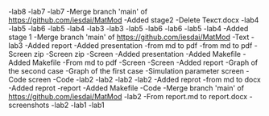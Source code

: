-lab8
-lab7
-lab7
-Merge branch 'main' of https://github.com/iesdai/MatMod
-Added stage2
-Delete Текст.docx
-lab4
-lab5
-lab6
-lab5
-lab4
-lab3
-lab3
-lab5
-lab6
-lab6
-lab5
-lab4
-Added stage 1
-Merge branch 'main' of https://github.com/iesdai/MatMod
-Text
-lab3
-Added report
-Added presentation
-from md to pdf
-from md to pdf
-Screen zip
-Screen zip
-Screen
-Added presentation
-Added Makefile
-Added Makefile
-From md to pdf
-Screen
-Screen
-Added report
-Graph of the second case
-Graph of the first case
-Simulation parameter screen
-Code screen
-Code
-lab2
-lab2
-lab2
-lab2
-Added reprot
-from md to docx
-Added reprot
-report
-Added Makefile
-Code
-Merge branch 'main' of https://github.com/iesdai/MatMod
-lab2
-From report.md to report.docx
-screenshots
-lab2
-lab1
-lab1
